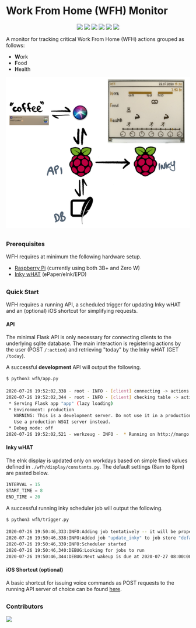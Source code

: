 # Work From Home (WFH) Monitor

<p align="center">
    <img src="https://img.shields.io/codecov/c/github/jfri3d/wfh?style=flat-square&color=blue&label=coverage">
    <img src="https://img.shields.io/github/workflow/status/jfri3d/wfh/Test/master?style=flat-square&color=blue&label=tests">
    <img src="https://img.shields.io/github/license/jfri3d/wfh?style=flat-square&color=blue">
    <img src="https://img.shields.io/github/v/tag/jfri3d/wfh?style=flat-square&color=blue">
    <img src="https://img.shields.io/github/contributors/jfri3d/wfh?style=flat-square&color=blue">
    <img src="https://img.shields.io/github/commit-activity/m/jfri3d/WFH?style=flat-square&color=blue">
</p>

A monitor for tracking critical Work From Home (WFH) actions grouped as follows:

- **W**ork
- **F**ood
- **H**ealth

![overview](wfh/assets/Overview.PNG)

##
### Prerequisites

WFH requires at minimum the following hardware setup.

- [Raspberry Pi](https://www.raspberrypi.org/) (currently using both 3B+ and Zero W)
- [Inky wHAT](https://shop.pimoroni.com/products/inky-what) (ePaper/eInk/EPD)

## 
### Quick Start

WFH requires a running API, a scheduled trigger for updating Inky wHAT and an (optional) iOS shortcut for simplifying requests.

#### API

The minimal Flask API is only necessary for connecting clients to the underlying sqlite database. The main interaction is registering actions by the user (POST `/:action`) and retrieving "today" by the Inky wHAT (GET `/today`).

A successful **development** API will output the following.

```bash
$ python3 wfh/app.py

2020-07-26 19:52:02,338 - root - INFO - [client] connecting -> actions.sqlite
2020-07-26 19:52:02,344 - root - INFO - [client] checking table -> actions
 * Serving Flask app "app" (lazy loading)
 * Environment: production
   WARNING: This is a development server. Do not use it in a production deployment.
   Use a production WSGI server instead.
 * Debug mode: off
2020-07-26 19:52:02,521 - werkzeug - INFO -  * Running on http://mango.local:8080/ (Press CTRL+C to quit)
```

#### Inky wHAT

The eInk display is updated only on workdays based on simple fixed values defined in `./wfh/display/constants.py`. The default settings (8am to 8pm) are pasted below.

```python
INTERVAL = 15
START_TIME = 8
END_TIME = 20
```

A successful running inky scheduler job will output the following.

```bash
$ python3 wfh/trigger.py

2020-07-26 19:50:46,333:INFO:Adding job tentatively -- it will be properly scheduled when the scheduler start
2020-07-26 19:50:46,338:INFO:Added job "update_inky" to job store "default"
2020-07-26 19:50:46,339:INFO:Scheduler started
2020-07-26 19:50:46,340:DEBUG:Looking for jobs to run
2020-07-26 19:50:46,344:DEBUG:Next wakeup is due at 2020-07-27 08:00:00+02:00 (in 43753.659445 seconds)

```

#### iOS Shortcut (optional)

A basic shortcut for issuing voice commands as POST requests to the running API server of choice can be found [here](https://www.icloud.com/shortcuts/fb864ab97f8e464bb71e21b9a0073b23).


##
### Contributors
<a href="https://github.com/jfri3d/wfh/graphs/contributors">
  <img src="https://contributors-img.firebaseapp.com/image?repo=jfri3d/wfh" />
</a>
